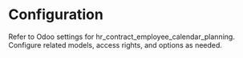 # Configuration

Refer to Odoo settings for hr_contract_employee_calendar_planning. Configure related models, access rights, and options as needed.
